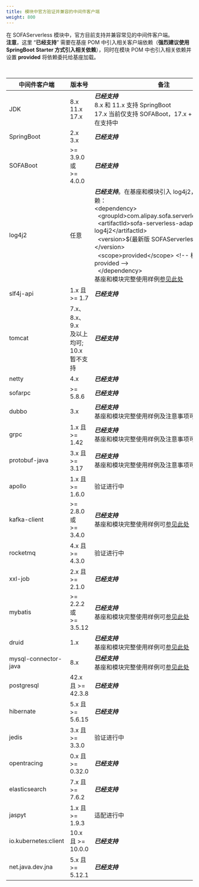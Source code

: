 ```yaml
---
title: 模块中官方验证并兼容的中间件客户端
weight: 800
---
```


在 SOFAServerless 模块中，官方目前支持并兼容常见的中间件客户端。<br />**注意**，这里 “**已经支持**” 需要在基座 POM 中引入相关客户端依赖（**强烈建议使用 SpringBoot Starter 方式引入相关依赖**），同时在模块 POM 中也引入相关依赖并设置 **<scope>provided</scope>** 将依赖委托给基座加载。

<br/>

| 中间件客户端 | 版本号                                | 备注                                                                                                                                                                                                                                                                                                                                                                                                                                                                                                                              |
| --- |------------------------------------|---------------------------------------------------------------------------------------------------------------------------------------------------------------------------------------------------------------------------------------------------------------------------------------------------------------------------------------------------------------------------------------------------------------------------------------------------------------------------------------------------------------------------------|
| JDK | 8.x<br />11.x<br />17.x            | _**已经支持**_<br />8.x 和 11.x 支持 SpringBoot<br />17.x 当前仅支持 SOFABoot，17.x + SpringBoot 正在支持中                                                                                                                                                                                                                                                                                                                                                                                                                                       |
| SpringBoot | 2.x<br />3.x                       | _**已经支持**_<br />                                                                                                                                                                                                                                                                                                                                                                                                                                                                                                                |
| SOFABoot | >= 3.9.0  或<br />>= 4.0.0          | _**已经支持**_<br />                                                                                                                                                                                                                                                                                                                                                                                                                                                                                                                |
| log4j2 | 任意                                 | _**已经支持**_。在基座和模块引入 log4j2，并额外引入依赖：<br/>&lt;dependency&gt;<br/>&nbsp;&nbsp;&lt;groupId&gt;com.alipay.sofa.serverless&lt;/groupId&gt;<br/>&nbsp;&nbsp;&lt;artifactId&gt;sofa-serverless-adapter-log4j2&lt;/artifactId&gt;<br/>&nbsp;&nbsp;&lt;version&gt;${最新版 SOFAServerless 版本}&lt;/version&gt;<br/>&nbsp;&nbsp;&lt;scope&gt;provided&lt;/scope&gt; &lt;!-- 模块需要 provided --&gt;<br/>&nbsp;&nbsp;&lt;/dependency&gt;<br/>基座和模块完整使用样例[参见此处](https://github.com/sofastack/sofa-serverless/blob/master/samples/logging/README.md) |
| slf4j-api | 1.x 且 >= 1.7                       | _**已经支持**_<br />                                                                                                                                                                                                                                                                                                                                                                                                                                                                                                                |
| tomcat | 7.x、8.x、9.x <br />及以上均可; 10.x 暂不支持 | _**已经支持**_<br />                                                                                                                                                                                                                                                                                                                                                                                                                                                                                                                |
| netty | 4.x                                | _**已经支持**_<br />                                                                                                                                                                                                                                                                                                                                                                                                                                                                                                                |
| sofarpc | >= 5.8.6                           | _**已经支持**_<br />                                                                                                                                                                                                                                                                                                                                                                                                                                                                                                                |
| dubbo | 3.x                                | _**已经支持**_<br/>基座和模块完整使用样例及注意事项可[参见此处](https://github.com/sofastack/sofa-serverless/blob/master/samples/dubbo-samples/rpc/grpc)                                                                                                                                                                                                                                                                                                                                                                                                 |
| grpc | 1.x 且 >= 1.42                      | _**已经支持**_<br/>基座和模块完整使用样例及注意事项可[参见此处](https://github.com/sofastack/sofa-serverless/blob/master/samples/dubbo-samples/rpc/grpc)                                                                                                                                                                                                                                                                                                                                                                                                 |
| protobuf-java | 3.x 且 >= 3.17                      | _**已经支持**_<br/>基座和模块完整使用样例及注意事项可[参见此处](https://github.com/sofastack/sofa-serverless/blob/master/samples/dubbo-samples/rpc/grpc)                                                                                                                                                                                                                                                                                                                                                                                                 |
| apollo | 1.x 且 >= 1.6.0                     | 验证进行中                                                                                                                                                                                                                                                                                                                                                                                                                                                                                                                           |
| kafka-client | >= 2.8.0  或<br />>= 3.4.0          | _**已经支持**_<br />基座和模块完整使用样例可[参见此处](https://github.com/sofastack/sofa-serverless/blob/master/samples/logging/README.md)                                                                                                                                                                                                                                                                                                                                                                                                          |
| rocketmq | 4.x 且 >= 4.3.0                     | 验证进行中                                                                                                                                                                                                                                                                                                                                                                                                                                                                                                                           |
| xxl-job | 2.x 且 >= 2.1.0                     | _**已经支持**_                                                                                                                                                                                                                                                                                                                                                                                                                                                                                                                      |
| mybatis | >= 2.2.2  或<br />>= 3.5.12         | _**已经支持**_<br />基座和模块完整使用样例可[参见此处](https://github.com/sofastack/sofa-serverless/blob/master/samples/springboot-samples/db/mybatis/README.md)                                                                                                                                                                                                                                                                                                                                                                                                                                                                       |
| druid | 1.x                                | _**已经支持**_<br />基座和模块完整使用样例可[参见此处](https://github.com/sofastack/sofa-serverless/blob/master/samples/springboot-samples/db/mybatis/README.md)                                                                                                                                                                                                                                                                                                                                                                                                                                                                     |
| mysql-connector-java | 8.x                                | _**已经支持**_<br />基座和模块完整使用样例可[参见此处](https://github.com/sofastack/sofa-serverless/blob/master/samples/springboot-samples/db/mybatis/README.md)                                                                                                                                                                                                                                                                                                                                                                                                                    |
| postgresql | 42.x 且 >= 42.3.8                   | _**已经支持**_                                                                                                                                                                                                                                                                                                                                                                                                                                                                                                                      |
| hibernate | 5.x 且 >= 5.6.15                    | _**已经支持**_                                                                                                                                                                                                                                                                                                                                                                                                                                                                                                                      |
| jedis | 3.x 且 >= 3.3.0                     | 验证进行中                                                                                                                                                                                                                                                                                                                                                                                                                                                                                                                           |
| opentracing | 0.x 且 >= 0.32.0                    | _**已经支持**_                                                                                                                                                                                                                                                                                                                                                                                                                                                                                                                      |
| elasticsearch | 7.x 且 >= 7.6.2                     | _**已经支持**_                                                                                                                                                                                                                                                                                                                                                                                                                                                                                                                      |
| jaspyt | 1.x 且 >= 1.9.3                     | 适配进行中                                                                                                                                                                                                                                                                                                                                                                                                                                                                                                                           |
| io.kubernetes:client | 10.x 且 >= 10.0.0                   | _**已经支持**_                                                                                                                                                                                                                                                                                                                                                                                                                                                                                                                      |
| net.java.dev.jna | 5.x 且 >= 5.12.1                    | _**已经支持**_                                                                                                                                                                                                                                                                                                                                                                                                                                                                                                                      |
